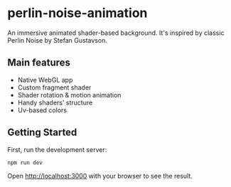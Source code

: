 # perlin-noise-animation

An immersive animated shader-based background. It's inspired by classic Perlin Noise by Stefan Gustavson.

## Main features

- Native WebGL app
- Custom fragment shader
- Shader rotation & motion animation
- Handy shaders' structure
- Uv-based colors

## Getting Started

First, run the development server:

```bash
npm run dev
```

Open [http://localhost:3000](http://localhost:3000) with your browser to see the result.
